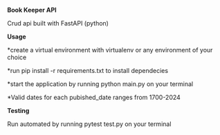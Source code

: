 **Book Keeper API**

Crud api built with FastAPI (python)

**Usage**

*create a virtual environment with virtualenv or any environment of your choice

*run pip install -r requirements.txt to install dependecies

*start the application by running python main.py on your terminal

*Valid dates for each pubished_date ranges from 1700-2024

**Testing**

Run automated by running pytest test.py on your terminal

